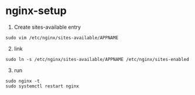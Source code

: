 # nginx-setup

1. Create sites-available entry
```
sudo vim /etc/nginx/sites-available/APPNAME
```

2. link
```
sudo ln -s /etc/nginx/sites-available/APPNAME /etc/nginx/sites-enabled
```

3. run
```
sudo nginx -t
sudo systemctl restart nginx
```
